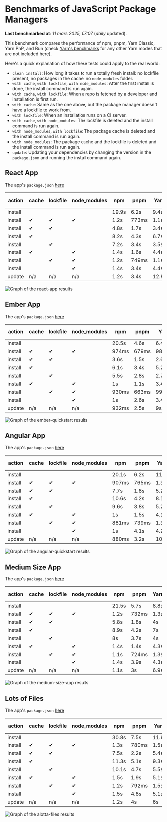# Benchmarks of JavaScript Package Managers

**Last benchmarked at**: _11 mars 2025, 07:07_ (_daily_ updated).

This benchmark compares the performance of npm, pnpm, Yarn Classic, Yarn PnP, and Bun (check [Yarn's benchmarks](https://yarnpkg.com/benchmarks) for any other Yarn modes that are not included here).

Here's a quick explanation of how these tests could apply to the real world:

- `clean install`: How long it takes to run a totally fresh install: no lockfile present, no packages in the cache, no `node_modules` folder.
- `with cache`, `with lockfile`, `with node_modules`: After the first install is done, the install command is run again.
- `with cache`, `with lockfile`: When a repo is fetched by a developer and installation is first run.
- `with cache`: Same as the one above, but the package manager doesn't have a lockfile to work from.
- `with lockfile`: When an installation runs on a CI server.
- `with cache`, `with node_modules`: The lockfile is deleted and the install command is run again.
- `with node_modules`, `with lockfile`: The package cache is deleted and the install command is run again.
- `with node_modules`: The package cache and the lockfile is deleted and the install command is run again.
- `update`: Updating your dependencies by changing the version in the `package.json` and running the install command again.

## React App

The app's `package.json` [here](./fixtures/react-app/package.json)

| action  | cache | lockfile | node_modules| npm | pnpm | Yarn | Yarn PnP | Bun |
| ---     | ---   | ---      | ---         | --- | ---  | ---  | ---      | --- |
| install |       |          |             | 19.9s | 6.2s | 9.4s | 4.4s | 1.9s |
| install | ✔     | ✔        | ✔           | 1.2s | 773ms | 1.1s | n/a | 36ms |
| install | ✔     | ✔        |             | 4.8s | 1.7s | 3.4s | 945ms | 448ms |
| install | ✔     |          |             | 8.2s | 4.3s | 6.7s | 4.1s | 443ms |
| install |       | ✔        |             | 7.2s | 3.4s | 3.5s | 955ms | 421ms |
| install | ✔     |          | ✔           | 1.4s | 1.6s | 4.4s | n/a | 35ms |
| install |       | ✔        | ✔           | 1.2s | 749ms | 1.1s | n/a | 33ms |
| install |       |          | ✔           | 1.4s | 3.4s | 4.4s | n/a | 32ms |
| update  | n/a | n/a | n/a | 1.2s | 3.4s | 12.8s | 6.2s | 36ms |

<img alt="Graph of the react-app results" src="results/img/react-app.svg" />

## Ember App

The app's `package.json` [here](./fixtures/ember-quickstart/package.json)

| action  | cache | lockfile | node_modules| npm | pnpm | Yarn | Yarn PnP | Bun |
| ---     | ---   | ---      | ---         | --- | ---  | ---  | ---      | --- |
| install |       |          |             | 20.5s | 4.6s | 6.4s | 3.6s | 1s |
| install | ✔     | ✔        | ✔           | 974ms | 679ms | 981ms | n/a | 28ms |
| install | ✔     | ✔        |             | 3.6s | 1.5s | 2.6s | 852ms | 361ms |
| install | ✔     |          |             | 6.1s | 3.4s | 5.2s | 3.2s | 369ms |
| install |       | ✔        |             | 5.5s | 2.8s | 2.7s | 852ms | 337ms |
| install | ✔     |          | ✔           | 1s | 1.1s | 3.4s | n/a | 27ms |
| install |       | ✔        | ✔           | 930ms | 663ms | 993ms | n/a | 25ms |
| install |       |          | ✔           | 1s | 2.6s | 3.4s | n/a | 25ms |
| update  | n/a | n/a | n/a | 932ms | 2.5s | 9s | 4.5s | 28ms |

<img alt="Graph of the ember-quickstart results" src="results/img/ember-quickstart.svg" />

## Angular App

The app's `package.json` [here](./fixtures/angular-quickstart/package.json)

| action  | cache | lockfile | node_modules| npm | pnpm | Yarn | Yarn PnP | Bun |
| ---     | ---   | ---      | ---         | --- | ---  | ---  | ---      | --- |
| install |       |          |             | 20.1s | 6.2s | 11.7s | 4.4s | 1.7s |
| install | ✔     | ✔        | ✔           | 907ms | 765ms | 1.3s | n/a | 32ms |
| install | ✔     | ✔        |             | 7.7s | 1.8s | 5.2s | 1.2s | 893ms |
| install | ✔     |          |             | 10.6s | 4.2s | 8.1s | 4s | 858ms |
| install |       | ✔        |             | 9.6s | 3.8s | 5.2s | 1.2s | 854ms |
| install | ✔     |          | ✔           | 1s | 1.5s | 4.1s | n/a | 30ms |
| install |       | ✔        | ✔           | 881ms | 739ms | 1.3s | n/a | 28ms |
| install |       |          | ✔           | 1s | 4.1s | 4.2s | n/a | 27ms |
| update  | n/a | n/a | n/a | 880ms | 3.2s | 10.3s | 4.2s | 34ms |

<img alt="Graph of the angular-quickstart results" src="results/img/angular-quickstart.svg" />

## Medium Size App

The app's `package.json` [here](./fixtures/medium-size-app/package.json)

| action  | cache | lockfile | node_modules| npm | pnpm | Yarn | Yarn PnP | Bun |
| ---     | ---   | ---      | ---         | --- | ---  | ---  | ---      | --- |
| install |       |          |             | 21.5s | 5.7s | 8.8s | 4.6s | 1.8s |
| install | ✔     | ✔        | ✔           | 1.2s | 732ms | 1.3s | n/a | 33ms |
| install | ✔     | ✔        |             | 5.8s | 1.8s | 4s | 1.1s | 531ms |
| install | ✔     |          |             | 8.9s | 4.2s | 7s | 4.1s | 486ms |
| install |       | ✔        |             | 8s | 3.7s | 4s | 1.1s | 488ms |
| install | ✔     |          | ✔           | 1.4s | 1.4s | 4.3s | n/a | 33ms |
| install |       | ✔        | ✔           | 1.1s | 724ms | 1.3s | n/a | 31ms |
| install |       |          | ✔           | 1.4s | 3.9s | 4.3s | n/a | 30ms |
| update  | n/a | n/a | n/a | 1.1s | 3s | 6.9s | 4.2s | 41ms |

<img alt="Graph of the medium-size-app results" src="results/img/medium-size-app.svg" />

## Lots of Files

The app's `package.json` [here](./fixtures/alotta-files/package.json)

| action  | cache | lockfile | node_modules| npm | pnpm | Yarn | Yarn PnP | Bun |
| ---     | ---   | ---      | ---         | --- | ---  | ---  | ---      | --- |
| install |       |          |             | 30.8s | 7.5s | 11.6s | 5.4s | 1.8s |
| install | ✔     | ✔        | ✔           | 1.3s | 780ms | 1.5s | n/a | 44ms |
| install | ✔     | ✔        |             | 7.5s | 2.2s | 5.4s | 1.3s | 748ms |
| install | ✔     |          |             | 11.3s | 5.1s | 9.3s | 4.9s | 740ms |
| install |       | ✔        |             | 10.1s | 4.7s | 5.5s | 1.3s | 731ms |
| install | ✔     |          | ✔           | 1.5s | 1.9s | 5.1s | n/a | 42ms |
| install |       | ✔        | ✔           | 1.2s | 792ms | 1.5s | n/a | 38ms |
| install |       |          | ✔           | 1.5s | 4.8s | 5.1s | n/a | 38ms |
| update  | n/a | n/a | n/a | 1.2s | 4s | 6s | 4.9s | 89ms |

<img alt="Graph of the alotta-files results" src="results/img/alotta-files.svg" />
